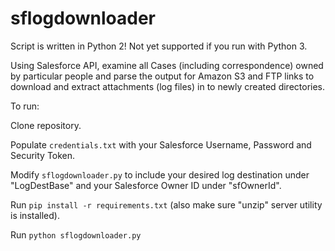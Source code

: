 # sflogdownloader

Script is written in Python 2! Not yet supported if you run with Python 3.

Using Salesforce API, examine all Cases (including correspondence) owned by particular people and parse the output for Amazon S3 and FTP links to download and extract attachments (log files) in to newly created directories.

To run:

Clone repository.

Populate `credentials.txt` with your Salesforce Username, Password and Security Token.

Modify `sflogdownloader.py` to include your desired log destination under "LogDestBase" and your Salesforce Owner ID under "sfOwnerId".

Run `pip install -r requirements.txt` (also make sure "unzip" server utility is installed). 

Run `python sflogdownloader.py`
